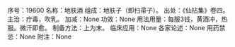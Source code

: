 序号：19600
名称：地肤酒
组成：地肤子（即扫帚子）。
出处：《仙拈集》卷四。
主治：疔毒，吹乳。
加减：None
功效：None
用法用量：每服3钱，黄酒冲，热服。微汗即愈。
制备方法：上为末。
临床应用：None
各家论述：None
用药禁忌：None
附注：None
